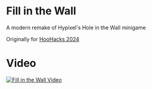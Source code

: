 # Fill in the Wall

A modern remake of Hypixel's Hole in the Wall minigame

Originally for [HooHacks 2024](https://devpost.com/software/hole-in-the-wall-rush)

# Video
[![Fill in the Wall Video](https://img.youtube.com/vi/ARJ5J_cZsdk/0.jpg)](https://www.youtube.com/watch?v=ARJ5J_cZsdk)
